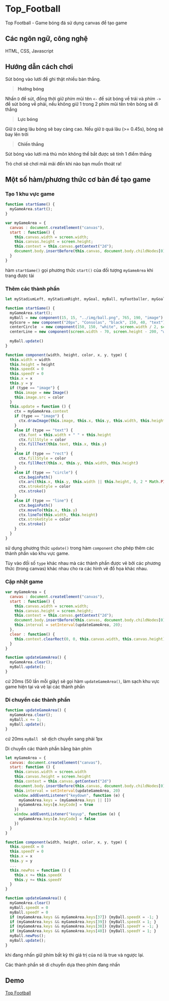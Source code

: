﻿# Top_Football

Top Football - Game bóng đá sử dụng canvas để tạo game

## Các ngôn ngữ, công nghệ
HTML, CSS, Javascript

## Hướng dẫn cách chơi
Sút bóng vào lưới để ghi thật nhiều bàn thắng.

> **Hướng bóng**

Nhấn ``D`` để sút, đồng thời giữ phím mũi tên ``<-`` để sút bóng về trái và phím ``->`` để sút bóng về phải, nếu không giữ 1 trong 2 phím mũi tên trên bóng sẽ đi thẳng

> **Lực bóng**

Giữ ``D`` càng lâu bóng sẽ bay càng cao. Nếu giữ ``D`` quá lâu (>= 0.45s), bóng sẽ bay lên trời

> **Chiến thắng**

Sút bóng vào lưới mà thủ môn không thể bắt được sẽ tính 1 điểm thắng

Trò chơi sẽ chơi mãi mãi đến khi nào bạn muốn thoát ra!

## Một số hàm/phương thức cơ bản để tạo game

### Tạo 1 khu vực game

```javascript
function startGame() {
  myGameArea.start();
}

var myGameArea = {
  canvas : document.createElement("canvas"),
  start : function() {
    this.canvas.width = screen.width;
    this.canvas.height = screen.height;
    this.context = this.canvas.getContext("2d");
    document.body.insertBefore(this.canvas, document.body.childNodes[0]);
  }
}
```
hàm ``startGame()`` gọi phương thức ``start()`` của đối tượng ``myGameArea`` khi trang được tải

### Thêm các thành phần

```javascript
let myStadiumLeft, myStadiumRight, myGoal, myBall, myFootballer, myGoalKeeper, mySoundGoals, mySoundBravo, myScore, myKick, myStreak, centerCircle, centerLine

function startGame() {
  myGameArea.start();
  myBall = new component(15, 15, "../img/ball.png", 765, 190, "image")
  myScore = new component("20px", "Consolas", "black", 150, 40, "text")
  centerCircle  = new component(150, 150, "white", screen.width / 2, screen.height - 200, "circle")
  centerLine = new component(screen.width - 70, screen.height - 200, "white", 70, screen.height - 200, "line")
  
  myBall.update()
}

function component(width, height, color, x, y, type) {
  this.width = width
  this.height = height
  this.speedX = 0
  this.speedY = 0
  this.x = x
  this.y = y
  if (type == "image") {
    this.image = new Image()
    this.image.src = color
  }
  this.update = function () {
    ctx = myGameArea.context
    if (type == "image") {
      ctx.drawImage(this.image, this.x, this.y, this.width, this.height)
    }
    else if (type == "text") {
      ctx.font = this.width + " " + this.height
      ctx.fillStyle = color
      ctx.fillText(this.text, this.x, this.y)
    }
    else if (type == "rect") {
      ctx.fillStyle = color
      ctx.fillRect(this.x, this.y, this.width, this.height)
    }
    else if (type == "circle") {
      ctx.beginPath()
      ctx.arc(this.x, this.y, this.width || this.height, 0, 2 * Math.PI)
      ctx.strokeStyle = color
      ctx.stroke()
    }
    else if (type == "line") {
      ctx.beginPath()
      ctx.moveTo(this.x, this.y)
      ctx.lineTo(this.width, this.height)
      ctx.strokeStyle = color
      ctx.stroke()
    }
  }
}
```
sử dụng phương thức ``update()`` trong hàm ``component`` cho phép thêm các thành phần vào khu vực game.

Tùy vào đối số ``type`` khác nhau mà các thành phần được vẽ bởi các phương thức (trong canvas) khác nhau cho ra các hình vẽ đồ họa khác nhau.

### Cập nhật game

```javascript
var myGameArea = {
  canvas : document.createElement("canvas"),
  start : function() {
    this.canvas.width = screen.width;
    this.canvas.height = screen.height;
    this.context = this.canvas.getContext("2d");
    document.body.insertBefore(this.canvas, document.body.childNodes[0]);
    this.interval = setInterval(updateGameArea, 20);
  },
  clear : function() {
    this.context.clearRect(0, 0, this.canvas.width, this.canvas.height);
  }
}

function updateGameArea() {
  myGameArea.clear();
  myBall.update();
}
```
cứ 20ms (50 lần mỗi giây) sẽ gọi hàm ``updateGameArea()``, làm sạch khu vực game hiện tại và vẽ lại các thành phần

### Di chuyển các thành phần

```javascript
function updateGameArea() {
  myGameArea.clear();
  myBall.x += 1;
  myBall.update();
}
```
cứ 20ms ``myBall `` sẽ dịch chuyển sang phải 1px

Di chuyển các thành phần bằng bàn phím
```javascript
let myGameArea = {
  canvas: document.createElement("canvas"),
  start: function () {
    this.canvas.width = screen.width
    this.canvas.height = screen.height
    this.context = this.canvas.getContext("2d")
    document.body.insertBefore(this.canvas, document.body.childNodes[0])
    this.interval = setInterval(updateGameArea, 20)
    window.addEventListener("keydown", function (e) {
      myGameArea.keys = (myGameArea.keys || [])
      myGameArea.keys[e.keyCode] = true
    })
    window.addEventListener("keyup", function (e) {
      myGameArea.keys[e.keyCode] = false
    })
  }
}

function component(width, height, color, x, y, type) {
  this.speedX = 0
  this.speedY = 0
  this.x = x
  this.y = y
  ...
  this.newPos = function () {
    this.x += this.speedX
    this.y += this.speedY
  }
}

function updateGameArea() {
  myGameArea.clear()
  myBall.speedX = 0
  myBall.speedY = 0
  if (myGameArea.keys && myGameArea.keys[37]) {myBall.speedX = -1; }
  if (myGameArea.keys && myGameArea.keys[39]) {myBall.speedX = 1; }
  if (myGameArea.keys && myGameArea.keys[38]) {myBall.speedY = -1; }
  if (myGameArea.keys && myGameArea.keys[40]) {myBall.speedY = 1; }
  myBall.newPos();
  myBall.update();
}
```
khi đang nhấn giữ phím bất kỳ thì giá trị của nó là true và ngược lại.

Các thành phần sẽ di chuyển dựa theo phím đang nhấn

## Demo
[ Top Football ](https://doananhtingithub40102.github.io/Top_Football/html/penalty.html)
